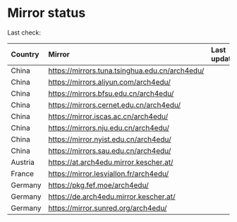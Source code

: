 <script src="./time.js"></script>
# Mirror status
Last check: <script type="text/javascript">localize(1732907992.3876362);</script>

|Country|Mirror|Last update|
|:------|:-----|:----------|
|China|https://mirrors.tuna.tsinghua.edu.cn/arch4edu/|<script type="text/javascript">localize(1732862643);</script>|
|China|https://mirrors.aliyun.com/arch4edu/|<script type="text/javascript">localize(1732862643);</script>|
|China|https://mirrors.bfsu.edu.cn/arch4edu/|<script type="text/javascript">localize(1732862643);</script>|
|China|https://mirrors.cernet.edu.cn/arch4edu/|<script type="text/javascript">localize(1732862643);</script>|
|China|https://mirror.iscas.ac.cn/arch4edu/|<script type="text/javascript">localize(1732862643);</script>|
|China|https://mirrors.nju.edu.cn/arch4edu/|<script type="text/javascript">localize(1732776339);</script>|
|China|https://mirror.nyist.edu.cn/arch4edu/|<script type="text/javascript">localize(1732862643);</script>|
|China|https://mirrors.sau.edu.cn/arch4edu/|<script type="text/javascript">localize(1731653531);</script>|
|Austria|https://at.arch4edu.mirror.kescher.at/|<script type="text/javascript">localize(1732862643);</script>|
|France|https://mirror.lesviallon.fr/arch4edu/|<script type="text/javascript">localize(1732862643);</script>|
|Germany|https://pkg.fef.moe/arch4edu/|<script type="text/javascript">localize(1732862643);</script>|
|Germany|https://de.arch4edu.mirror.kescher.at/|<script type="text/javascript">localize(1732862643);</script>|
|Germany|https://mirror.sunred.org/arch4edu/|<script type="text/javascript">localize(1732862643);</script>|

<script src="./tablefilter/tablefilter.js"></script>
<script src="./table.js"></script>